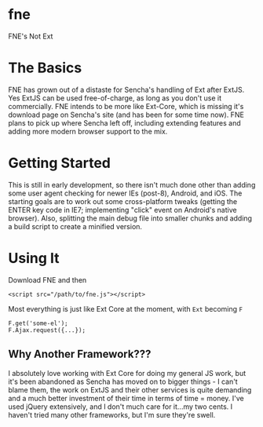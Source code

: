 fne
===

FNE's Not Ext

The Basics
===
FNE has grown out of a distaste for Sencha's handling of Ext after ExtJS. Yes
ExtJS can be used free-of-charge, as long as you don't use it commercially. FNE
intends to be more like Ext-Core, which is missing it's download page on Sencha's
site (and has been for some time now). FNE plans to pick up where Sencha left
off, including extending features and adding more modern browser support to
the mix.

Getting Started
===
This is still in early development, so there isn't much done other than adding
some user agent checking for newer IEs (post-8), Android, and iOS. The starting
goals are to work out some cross-platform tweaks (getting the ENTER key code
in IE7; implementing "click" event on Android's native browser). Also, splitting
the main debug file into smaller chunks and adding a build script to create
a minified version.

Using It
===
Download FNE and then

    <script src="/path/to/fne.js"></script>

Most everything is just like Ext Core at the moment, with `Ext` becoming `F`

    F.get('some-el');
    F.Ajax.request({...});

Why Another Framework???
---
I absolutely love working with Ext Core for doing my general JS work, but it's
been abandoned as Sencha has moved on to bigger things - I can't blame them,
the work on ExtJS and their other services is quite demanding and a much better
investment of their time in terms of time = money. I've used jQuery extensively,
and I don't much care for it...my two cents. I haven't tried many other frameworks,
but I'm sure they're swell. 
